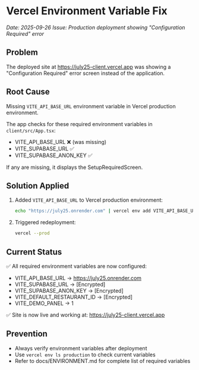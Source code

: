 # Vercel Environment Variable Fix
*Date: 2025-09-26*
*Issue: Production deployment showing "Configuration Required" error*

## Problem
The deployed site at https://july25-client.vercel.app was showing a "Configuration Required" error screen instead of the application.

## Root Cause
Missing `VITE_API_BASE_URL` environment variable in Vercel production environment.

The app checks for these required environment variables in `client/src/App.tsx`:
- VITE_API_BASE_URL ❌ (was missing)
- VITE_SUPABASE_URL ✅
- VITE_SUPABASE_ANON_KEY ✅

If any are missing, it displays the SetupRequiredScreen.

## Solution Applied
1. Added `VITE_API_BASE_URL` to Vercel production environment:
   ```bash
   echo "https://july25.onrender.com" | vercel env add VITE_API_BASE_URL production
   ```

2. Triggered redeployment:
   ```bash
   vercel --prod
   ```

## Current Status
✅ All required environment variables are now configured:
- VITE_API_BASE_URL → https://july25.onrender.com
- VITE_SUPABASE_URL → [Encrypted]
- VITE_SUPABASE_ANON_KEY → [Encrypted]
- VITE_DEFAULT_RESTAURANT_ID → [Encrypted]
- VITE_DEMO_PANEL → 1

✅ Site is now live and working at: https://july25-client.vercel.app

## Prevention
- Always verify environment variables after deployment
- Use `vercel env ls production` to check current variables
- Refer to docs/ENVIRONMENT.md for complete list of required variables